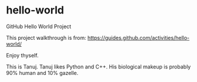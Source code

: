 # hello-world

GitHub Hello World Project

This project walkthrough is from: https://guides.github.com/activities/hello-world/

Enjoy thyself.

This is Tanuj. Tanuj likes Python and C++.
His biological makeup is probably 90% human and 10% gazelle.
